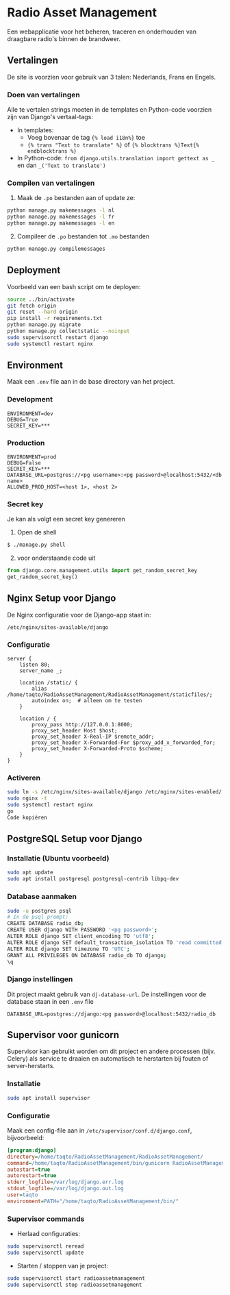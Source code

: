 # Radio Asset Management

Een webapplicatie voor het beheren, traceren en onderhouden van draagbare radio's binnen de brandweer.


## Vertalingen

De site is voorzien voor gebruik van 3 talen: Nederlands, Frans en Engels.

### Doen van vertalingen

Alle te vertalen strings moeten in de templates en Python-code voorzien zijn van Django's vertaal-tags:

- In templates:
    - Voeg bovenaar de tag `{% load i18n%}` toe
    -  `{% trans "Text to translate" %}` of `{% blocktrans %}Text{% endblocktrans %}`
- In Python-code: `from django.utils.translation import gettext as _` en dan `_('Text to translate')`

### Compilen van vertalingen

1. Maak de `.po` bestanden aan of update ze:
```bash
python manage.py makemessages -l nl
python manage.py makemessages -l fr
python manage.py makemessages -l en
```

2. Compileer de `.po` bestanden tot `.mo` bestanden
```bash
python manage.py compilemessages
```

## Deployment

Voorbeeld van een bash script om te deployen:
```bash
source ../bin/activate
git fetch origin
git reset --hard origin
pip install -r requirements.txt
python manage.py migrate
python manage.py collectstatic --noinput
sudo supervisorctl restart django
sudo systemctl restart nginx
```


## Environment

Maak een `.env` file aan in de base directory van het project.

### Development
```dotenv
ENVIRONMENT=dev
DEBUG=True
SECRET_KEY=***
```

### Production
```dotenv
ENVIRONMENT=prod
DEBUG=False
SECRET_KEY=***
DATABASE_URL=postgres://<pg username>:<pg password>@localhost:5432/<db name>
ALLOWED_PROD_HOST=<host 1>, <host 2>
```

### Secret key

Je kan als volgt een secret key genereren

1. Open de shell
```bash
$ ./manage.py shell
```
2. voor onderstaande code uit
```python
from django.core.management.utils import get_random_secret_key  
get_random_secret_key()
```

## Nginx Setup voor Django

De Nginx configuratie voor de Django-app staat in:

`/etc/nginx/sites-available/django`

### Configuratie

```nginx
server {
    listen 80;
    server_name _;

    location /static/ {
        alias /home/taqto/RadioAssetManagement/RadioAssetManagement/staticfiles/;
        autoindex on;  # alleen om te testen
    }

    location / {
        proxy_pass http://127.0.0.1:8000;
        proxy_set_header Host $host;
        proxy_set_header X-Real-IP $remote_addr;
        proxy_set_header X-Forwarded-For $proxy_add_x_forwarded_for;
        proxy_set_header X-Forwarded-Proto $scheme;
    }
}
```

### Activeren

```bash
sudo ln -s /etc/nginx/sites-available/django /etc/nginx/sites-enabled/
sudo nginx -t
sudo systemctl restart nginx
go
Code kopiëren
```

## PostgreSQL Setup voor Django

### Installatie (Ubuntu voorbeeld)

```bash
sudo apt update
sudo apt install postgresql postgresql-contrib libpq-dev
```

### Database aanmaken

```bash
sudo -u postgres psql
# In de psql prompt:
CREATE DATABASE radio_db;
CREATE USER django WITH PASSWORD '<pg password>';
ALTER ROLE django SET client_encoding TO 'utf8';
ALTER ROLE django SET default_transaction_isolation TO 'read committed';
ALTER ROLE django SET timezone TO 'UTC';
GRANT ALL PRIVILEGES ON DATABASE radio_db TO django;
\q
```

### Django instellingen

Dit project maakt gebruik van `dj-database-url`. De instellingen voor de database staan in een `.env` file

```dotenv
DATABASE_URL=postgres://django:<pg password>@localhost:5432/radio_db
```


## Supervisor voor gunicorn

Supervisor kan gebruikt worden om dit project en andere processen (bijv. Celery) als service te draaien en automatisch te herstarten bij fouten of server-herstarts.

### Installatie

```bash
sudo apt install supervisor
```

### Configuratie

Maak een config-file aan in `/etc/supervisor/conf.d/django.conf`, bijvoorbeeld:

```ini
[program:django]
directory=/home/taqto/RadioAssetManagement/RadioAssetManagement/
command=/home/taqto/RadioAssetManagement/bin/gunicorn RadioAssetManagement.wsgi:application --bind 127.0.0.1:8000
autostart=true
autorestart=true
stderr_logfile=/var/log/django.err.log
stdout_logfile=/var/log/django.out.log
user=taqto
environment=PATH="/home/taqto/RadioAssetManagement/bin/"
```

### Supervisor commands

* Herlaad configuraties:

```bash
sudo supervisorctl reread
sudo supervisorctl update
```

* Starten / stoppen van je project:

```bash
sudo supervisorctl start radioassetmanagement
sudo supervisorctl stop radioassetmanagement
```
